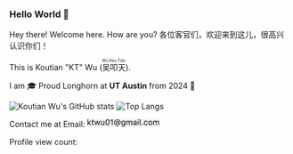 ### Hello World 👋
Hey there! Welcome here. How are you? 各位客官们，欢迎来到这儿，很高兴认识你们！

This is Koutian "KT" Wu (<ruby>吴叩天<rp>(</rp><rt>Wú Kòu Tiān</rt><rp>)</rp></ruby>).

I am 🎓 Proud Longhorn at **UT Austin** from 2024 🤘


<!-- use https://gh-stats-gen.vercel.app/ to create one dashboard -->
![Koutian Wu's GitHub stats](https://github-readme-stats.vercel.app/api?username=ktwu01\&rank_icon=github) ![Top Langs](https://github-readme-stats.vercel.app/api/top-langs/?username=ktwu01&layout=compact&hide_progress=true&langs_count=14)
<!-- Top Langs: langs_count no more than 14, or langs_count displayed can be less than 10) -->


<!-- 
I am …

- 🎓 Proud Longhorn from **UT Austin** '23 🤘
- 👨‍💻 Former Front-end Engineer Intern **@ [SHEIN](https://github.com/sheinsight)**
- 👨‍💻 Former Front-end Developer **@ [Hokdo](https://github.com/hokdo)**

-->









<!-- Contact me at email: ![email](attachments/email.png) -->
Contact me at Email: <img src="attachments/email.png" alt="email" width="130" height="15">

Profile view count:
  <img src="https://profile-counter.glitch.me/ktwu01/count.svg?" width="130" height="15">
